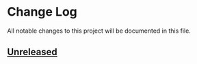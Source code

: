 # Change Log
All notable changes to this project will be documented in this file.

## [Unreleased][unreleased]

[unreleased]: https://github.com/codeschool/sqlQueryParser
